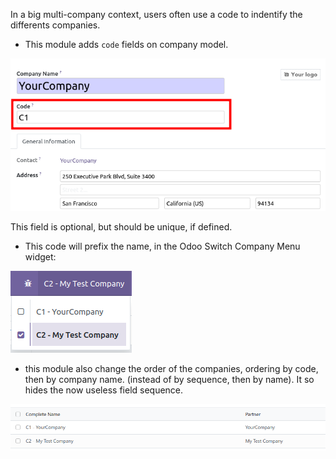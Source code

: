 In a big multi-company context, users often use a code to indentify the
differents companies.

- This module adds `code` fields on company model.

![](../static/description/res_company_form.png)

This field is optional, but should be unique, if defined.

- This code will prefix the name, in the Odoo Switch Company Menu
  widget:

![](../static/description/switch_company_menu.png)

- this module also change the order of the companies, ordering by code,
  then by company name. (instead of by sequence, then by name). It so
  hides the now useless field sequence.

![](../static/description/res_company_tree.png)
